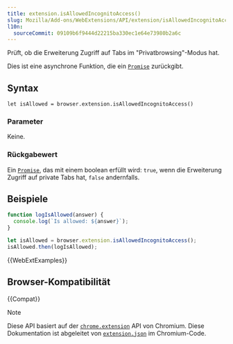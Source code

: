 ```yaml
---
title: extension.isAllowedIncognitoAccess()
slug: Mozilla/Add-ons/WebExtensions/API/extension/isAllowedIncognitoAccess
l10n:
  sourceCommit: 09109b6f9444d22215ba330ec1e64e73980b2a6c
---
```


Prüft, ob die Erweiterung Zugriff auf Tabs im "Privatbrowsing"-Modus hat.

Dies ist eine asynchrone Funktion, die ein [`Promise`](/de/docs/Web/JavaScript/Reference/Global_Objects/Promise) zurückgibt.

## Syntax

```js-nolint
let isAllowed = browser.extension.isAllowedIncognitoAccess()
```

### Parameter

Keine.

### Rückgabewert

Ein [`Promise`](/de/docs/Web/JavaScript/Reference/Global_Objects/Promise), das mit einem boolean erfüllt wird: `true`, wenn die Erweiterung Zugriff auf private Tabs hat, `false` andernfalls.

## Beispiele

```js
function logIsAllowed(answer) {
  console.log(`Is allowed: ${answer}`);
}

let isAllowed = browser.extension.isAllowedIncognitoAccess();
isAllowed.then(logIsAllowed);
```

{{WebExtExamples}}

## Browser-Kompatibilität

{{Compat}}

> [!NOTE]
> Diese API basiert auf der [`chrome.extension`](https://developer.chrome.com/docs/extensions/reference/api/extension#method-isAllowedIncognitoAccess) API von Chromium. Diese Dokumentation ist abgeleitet von [`extension.json`](https://chromium.googlesource.com/chromium/src/+/master/chrome/common/extensions/api/extension.json) im Chromium-Code.

<!--
// Copyright 2015 The Chromium Authors. Alle Rechte vorbehalten.
//
// Weiterverteilung und Nutzung in Quell- und Binärformen, mit oder ohne
// Änderungen, sind unter den folgenden Bedingungen gestattet:
//
//    * Weiterverteilungen von Quellcode müssen den obigen Urheberrechtshinweis,
// diese Liste von Bedingungen und den folgenden Haftungsausschluss enthalten.
//    * Weiterverteilungen in binärer Form müssen den obigen Urheberrechtshinweis,
// diese Liste von Bedingungen und den folgenden Haftungsausschluss
// in der Dokumentation und/oder anderen Materialien, die mit der
// Verteilung bereitgestellt werden, reproduzieren.
//    * Weder der Name Google Inc. noch die Namen der
// Mitwirkenden dürfen verwendet werden, um Produkte, die von dieser Software
// abgeleitet werden, ohne vorherige schriftliche Zustimmung
// zu unterstützen oder zu bewerben.
//
// DIESE SOFTWARE WIRD VON DEN COPYRIGHT-INHABERN UND MITWIRKENDEN
// "WIE BESEHEN" ZUR VERFÜGUNG GESTELLT UND JEGLICHE AUSDRÜCKLICHEN ODER
// IMPLIZIERTEN GARANTIEN, EINSCHLIESSLICH, ABER NICHT BESCHRÄNKT AUF, DIE
// IMPLIZIERTEN GARANTIEN DER MARKTGÄNGIGKEIT UND DER EIGNUNG FÜR EINEN
// BESTIMMTEN ZWECK, SIND AUSGESCHLOSSEN. IN KEINEM FALL SIND DIE COPYRIGHT-INHABER
// ODER MITWIRKENDEN HAFTBAR FÜR DIREKTE, INDIREKTE, ZUFÄLLIGE, SPEZIELLE,
// BEISPIELHAFTE ODER FOLGESCHÄDEN (EINSCHLIESSLICH, ABER NICHT BESCHRÄNKT AUF,
// BESCHAFFUNG VON ERSATZWAREN ODER -DIENSTLEISTUNGEN; NUTZUNGSVERLUST, DATEN
// ODER GEWINNE; ODER GESCHÄFTSUNTERBRECHUNG) JEDOCH VERURSACHT UND UNTER
// JEGLICHER HAFTUNGSTHEORIE, OB IN VERTRAG, KLAUSEL ODER UNERLAUBTER HANDLUNG
// (EINSCHLIESSLICH FAHRLÄSSIGKEIT ODER ANDERWEITIG) AUS DER NUTZUNG DER SOFTWARE
// ENTSTEHEN, SELBST WENN AUF DIE MÖGLICHKEIT SOLCHER SCHÄDEN HINGEWIESEN WIRD.
-->
